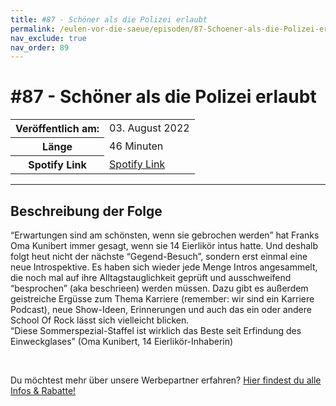 ```yaml
---
title: #87 - Schöner als die Polizei erlaubt
permalink: /eulen-vor-die-saeue/episoden/87-Schoener-als-die-Polizei-erlaubt
nav_exclude: true
nav_order: 89
---
```


# #87 - Schöner als die Polizei erlaubt
<table class="resp-table dcf-table dcf-table-responsive dcf-table-bordered dcf-table-striped dcf-w-100%">
                    <tbody>
                        <tr>
                            <th scope="row">Veröffentlich am:</th>
                            <td data-label="Veröffentlich am:">03. August 2022</td>
                        </tr>
                        <tr>
                            <th scope="row">Länge </th>
                            <td data-label="Länge ">46 Minuten</td>
                        </tr><tr>
                                <th scope="row">Spotify Link</th>
                                <td data-label="Spotify Link"><a href="https://open.spotify.com/episode/2GYwy2lZHxDsSIiTPkdVed">Spotify Link</a></td>
                            </tr></tbody>
                </table>

***

## Beschreibung der Folge

<div>
<p>“Erwartungen sind am schönsten, wenn sie gebrochen werden” hat Franks Oma Kunibert immer gesagt, wenn sie 14 Eierlikör intus hatte. Und deshalb folgt heut nicht der nächste “Gegend-Besuch”, sondern erst einmal eine neue Introspektive. Es haben sich wieder jede Menge Intros angesammelt, die noch mal auf ihre Alltagstauglichkeit geprüft und ausschweifend  “besprochen” (aka beschrieen) werden müssen. Dazu gibt es außerdem geistreiche Ergüsse zum Thema Karriere (remember: wir sind ein Karriere Podcast), neue Show-Ideen, Erinnerungen und auch das ein oder andere School Of Rock lässt sich vielleicht blicken. <br/>“Diese Sommerspezial-Staffel ist wirklich das Beste seit Erfindung des Einweckglases” (Oma Kunibert, 14 Eierlikör-Inhaberin)</p><br/><p>Du möchtest mehr über unsere Werbepartner erfahren? <a href="https://linktr.ee/EulenvordieSaeue" rel="nofollow">Hier findest du alle Infos &amp; Rabatte!</a></p>  
</div>

